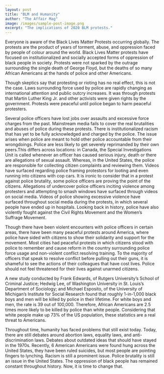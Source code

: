```yaml
---
layout: post
title: "BLM and Humanity"
author: "The Affair Mag"
image: /images/sample-post-image.png
excerpt: "The implications of 2020 BLM protests."
---
```


Everyone is aware of the Black Lives Matter Protests occurring globally. The protests are the product of years of torment, abuse, and oppression faced by people of colour around the world. Black Lives Matter protests have focused on institutionalized and socially accepted forms of oppression of black people in society. Protests were not sparked by the outrage surrounding the single death of George Floyd, but the deaths of so many African Americans at the hands of police and other Americans. 

Though skeptics say that protesting or rioting has no real effect, this is not the case. Laws surrounding force used by police are rapidly changing as international attention and public outcry increases. It was through protests that Martin Luther King Jr. and other activists were given rights by the government. Protests were peaceful until police began to harm peaceful protesters. 

Several police officers have lost jobs over assaults and excessive force charges from the past. Mainstream media fails to cover the real brutalities and abuses of police during these protests. There is institutionalized racism that has yet to be fully acknowledged and charged by the police. The issue arises when police are meant to hold other police accountable from their wrongdoings. Police are less likely to get severely reprimanded by their own peers.This differs across locations: in Canada, the Special Investigations Unit is called whenever an officer has caused serious injury, death or there are allegations of sexual assault. Whereas, in the United States, the police are responsible for collecting citizen complaints and reviewing them.
Videos have surfaced regarding police framing protestors for looting and even running into citizens with cop cars. It is ironic to consider that in a protest against police brutality, some police officers are proving the point of the citizens. Allegations of undercover police officers inciting violence among protesters and attempting to smash windows have surfaced through videos on social media. Videos of police showing excessive violence have surfaced throughout social media during the protests, in which several people have ended up in hospitals. Looking back in history, police have also violently fought against the Civil Rights Movement and the Women’s Suffrage Movement. 

Though there have been violent encounters with police officers in certain areas, there have been many peaceful protests around America, where police have sided with citizens to show their solidarity and support for the movement. Most cities had peaceful protests in which citizens stood with police to remember and cause reform in the country surrounding police force usage and non-violent conflict resolving training. To the majority of officers that speak to resolve conflict before pulling out their guns, it is shameful to see the actions of their colleagues that have cost lives. Police should not feel threatened for their lives against unarmed citizens.

A new study conducted by Frank Edwards, of Rutgers University’s School of Criminal Justice; Hedwig Lee, of Washington University in St. Louis’s Department of Sociology; and Michael Esposito, of the University of Michigan’s Institute for Social Research found that roughly 1-in-1,000 black boys and men will be killed by police in their lifetime. For white boys and men, the rate is 39 out of 100,000. Therefore, African Americans are 2.5 times more likely to be killed by police than white people. Considering that white people make up 73% of the US population, these statistics are a real threat to Americans.

Throughout time, humanity has faced problems that still exist today. Today, there are still debates around abortion laws, equality laws, and anti-discrimination laws. Debates about outdated ideas that should have stayed in the 1970s. Recently, 6 American Americans were found hung across the United States, they have been ruled suicides, but most people are pointing fingers to lynching. Racism is still a prominent issue. Police brutality is still an issue in the United States. The oppression of black people has remained constant throughout history. Now, it is time to change that.
